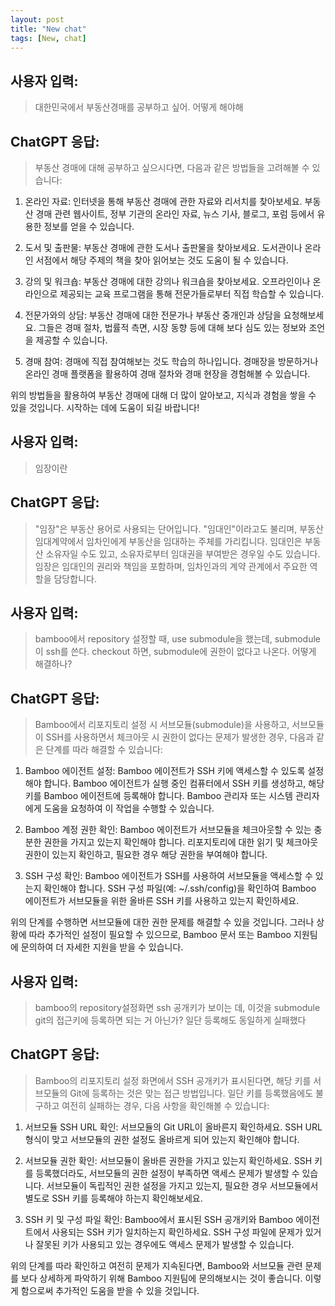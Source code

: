 ```yaml
---
layout: post
title: "New chat"
tags: [New, chat]
---
```


## 사용자 입력:
> 대한민국에서 부동산경매를 공부하고 싶어. 어떻게 해야해

## ChatGPT 응답:
> 부동산 경매에 대해 공부하고 싶으시다면, 다음과 같은 방법들을 고려해볼 수 있습니다:

1. 온라인 자료: 인터넷을 통해 부동산 경매에 관한 자료와 리서치를 찾아보세요. 부동산 경매 관련 웹사이트, 정부 기관의 온라인 자료, 뉴스 기사, 블로그, 포럼 등에서 유용한 정보를 얻을 수 있습니다.

2. 도서 및 출판물: 부동산 경매에 관한 도서나 출판물을 찾아보세요. 도서관이나 온라인 서점에서 해당 주제의 책을 찾아 읽어보는 것도 도움이 될 수 있습니다.

3. 강의 및 워크숍: 부동산 경매에 대한 강의나 워크숍을 찾아보세요. 오프라인이나 온라인으로 제공되는 교육 프로그램을 통해 전문가들로부터 직접 학습할 수 있습니다.

4. 전문가와의 상담: 부동산 경매에 대한 전문가나 부동산 중개인과 상담을 요청해보세요. 그들은 경매 절차, 법률적 측면, 시장 동향 등에 대해 보다 심도 있는 정보와 조언을 제공할 수 있습니다.

5. 경매 참여: 경매에 직접 참여해보는 것도 학습의 하나입니다. 경매장을 방문하거나 온라인 경매 플랫폼을 활용하여 경매 절차와 경매 현장을 경험해볼 수 있습니다.

위의 방법들을 활용하여 부동산 경매에 대해 더 많이 알아보고, 지식과 경험을 쌓을 수 있을 것입니다. 시작하는 데에 도움이 되길 바랍니다!

## 사용자 입력:
> 임장이란

## ChatGPT 응답:
> "임장"은 부동산 용어로 사용되는 단어입니다. "임대인"이라고도 불리며, 부동산 임대계약에서 임차인에게 부동산을 임대하는 주체를 가리킵니다. 임대인은 부동산 소유자일 수도 있고, 소유자로부터 임대권을 부여받은 경우일 수도 있습니다. 임장은 임대인의 권리와 책임을 포함하며, 임차인과의 계약 관계에서 주요한 역할을 담당합니다.

## 사용자 입력:
> bamboo에서 repository 설정할 때, use submodule을 했는데, submodule이 ssh를 쓴다. checkout 하면, submodule에 권한이 없다고 나온다. 어떻게 해결하나?

## ChatGPT 응답:
> Bamboo에서 리포지토리 설정 시 서브모듈(submodule)을 사용하고, 서브모듈이 SSH를 사용하면서 체크아웃 시 권한이 없다는 문제가 발생한 경우, 다음과 같은 단계를 따라 해결할 수 있습니다:

1. Bamboo 에이전트 설정: Bamboo 에이전트가 SSH 키에 액세스할 수 있도록 설정해야 합니다. Bamboo 에이전트가 실행 중인 컴퓨터에서 SSH 키를 생성하고, 해당 키를 Bamboo 에이전트에 등록해야 합니다. Bamboo 관리자 또는 시스템 관리자에게 도움을 요청하여 이 작업을 수행할 수 있습니다.

2. Bamboo 계정 권한 확인: Bamboo 에이전트가 서브모듈을 체크아웃할 수 있는 충분한 권한을 가지고 있는지 확인해야 합니다. 리포지토리에 대한 읽기 및 체크아웃 권한이 있는지 확인하고, 필요한 경우 해당 권한을 부여해야 합니다.

3. SSH 구성 확인: Bamboo 에이전트가 SSH를 사용하여 서브모듈을 액세스할 수 있는지 확인해야 합니다. SSH 구성 파일(예: ~/.ssh/config)을 확인하여 Bamboo 에이전트가 서브모듈을 위한 올바른 SSH 키를 사용하고 있는지 확인하세요.

위의 단계를 수행하면 서브모듈에 대한 권한 문제를 해결할 수 있을 것입니다. 그러나 상황에 따라 추가적인 설정이 필요할 수 있으므로, Bamboo 문서 또는 Bamboo 지원팀에 문의하여 더 자세한 지원을 받을 수 있습니다.

## 사용자 입력:
> bamboo의 repository설정화면 ssh 공개키가 보이는 데, 이것을 submodule git의 접근키에 등록하면 되는 거 아닌가? 일단 등록해도 동일하게 실패했다

## ChatGPT 응답:
> Bamboo의 리포지토리 설정 화면에서 SSH 공개키가 표시된다면, 해당 키를 서브모듈의 Git에 등록하는 것은 맞는 접근 방법입니다. 일단 키를 등록했음에도 불구하고 여전히 실패하는 경우, 다음 사항을 확인해볼 수 있습니다:

1. 서브모듈 SSH URL 확인: 서브모듈의 Git URL이 올바른지 확인하세요. SSH URL 형식이 맞고 서브모듈의 권한 설정도 올바르게 되어 있는지 확인해야 합니다.

2. 서브모듈 권한 확인: 서브모듈이 올바른 권한을 가지고 있는지 확인하세요. SSH 키를 등록했더라도, 서브모듈의 권한 설정이 부족하면 액세스 문제가 발생할 수 있습니다. 서브모듈이 독립적인 권한 설정을 가지고 있는지, 필요한 경우 서브모듈에서 별도로 SSH 키를 등록해야 하는지 확인해보세요.

3. SSH 키 및 구성 파일 확인: Bamboo에서 표시된 SSH 공개키와 Bamboo 에이전트에서 사용되는 SSH 키가 일치하는지 확인하세요. SSH 구성 파일에 문제가 있거나 잘못된 키가 사용되고 있는 경우에도 액세스 문제가 발생할 수 있습니다.

위의 단계를 따라 확인하고 여전히 문제가 지속된다면, Bamboo와 서브모듈 관련 문제를 보다 상세하게 파악하기 위해 Bamboo 지원팀에 문의해보시는 것이 좋습니다. 이렇게 함으로써 추가적인 도움을 받을 수 있을 것입니다.

